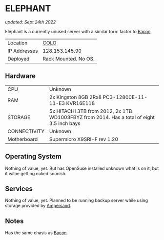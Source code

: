 # ELEPHANT

_updated: Sept 24th 2022_ 

Elephant is a currently unused server with a similar form factor to [Bacon](./bacon.md). 

| | |
| :--- | :--- |
| Location | [COLO](../racks.md#colo)
| IP Addresses | 128.153.145.90
| Deployed | Rack Mounted. No OS.

## Hardware

| | |
| :--- | :--- |
| CPU | Unknown 
| RAM | 2x Kingston 8GB 2Rx8 PC3-12800E-11-11-E3 KVR16E118
| STORAGE | 5x HITACHI 3TB from 2012, 2x 1TB WD1003FBYZ from 2014. Has a total of eight 3.5 inch bays
| CONNECTIVITY | Unknown
| Motherboard | Supermicro X9SRI-F rev 1.20

## Operating System

Nothing of value, yet. But has OpenSuse installed unknown what is on it, but it wilbe getting nuked soonish.

## Services

Nothing of value, yet. Planned to be running backup server while using storage provided by [Ampersand](./ampersand.md).

## Notes

Has the same chasis as [Bacon](./bacon.md).
